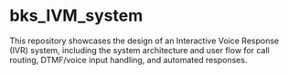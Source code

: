 # bks_IVM_system
This repository showcases the design of an Interactive Voice Response (IVR) system, including the system architecture and user flow for call routing, DTMF/voice input handling, and automated responses.
